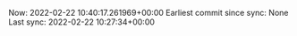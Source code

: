 Now: 2022-02-22 10:40:17.261969+00:00 Earliest commit since sync: None Last sync: 2022-02-22 10:27:34+00:00
